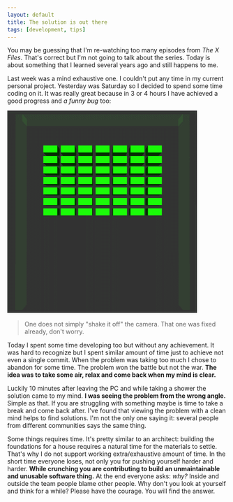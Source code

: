 ```yaml
---
layout: default
title: The solution is out there
tags: [development, tips]
---
```


You may be guessing that I'm re-watching too many episodes from *The X Files*. That's correct but I'm not going to talk about the series. Today is about something that I learned several years ago and still happens to me.

Last week was a mind exhaustive one. I couldn't put any time in my current personal project. Yesterday was Saturday so I decided to spend some time coding on it. It was really great because in 3 or 4 hours I have achieved a good progress and *a funny bug* too:

![One does not simply "shake it off" the camera](/public/img/the-solution-is-out-there/shake-it-off-bug.gif)

> One does not simply "shake it off" the camera. That one was fixed already, don't worry.

Today I spent some time developing too but without any achievement. It was hard to recognize but I spent similar amount of time just to achieve not even a single commit. When the problem was taking too much I chose to abandon for some time. The problem won the battle but not the war. **The idea was to take some air, relax and come back when my mind is clear.**

Luckily 10 minutes after leaving the PC and while taking a shower the solution came to my mind. **I was seeing the problem from the wrong angle.** Simple as that. If you are struggling with something maybe is time to take a break and come back after. I've found that viewing the problem with a clean mind helps to find solutions. I'm not the only one saying it: several people from different communities says the same thing.

Some things requires time. It's pretty similar to an architect: building the foundations for a house requires a natural time for the materials to settle. That's why I do not support working extra/exhaustive amount of time. In the short time everyone loses, not only you for pushing yourself harder and harder. **While crunching you are contributing to build an unmaintainable and unusable software thing.** At the end everyone asks: *why?* Inside and outside the team people blame other people. Why don't you look at yourself and think for a while? Please have the courage. You will find the answer.
